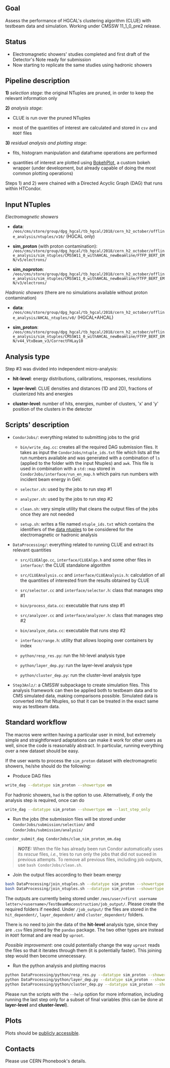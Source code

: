 Goal
-----------------

Assess the performance of HGCAL's clustering algorithm (CLUE) with testbeam data and simulation. Working under CMSSW 11_1_0_pre2 release.

Status
-----------------

- Electromagnetic showers' studies completed and first draft of the Detector's Note ready for submission
- Now starting to replicate the same studies using hadronic showers

Pipeline description
-----------------

**1)** *selection stage*: the original NTuples are pruned, in order to keep the relevant information only

**2)** *analysis stage*:

- CLUE is run over the pruned NTuples
	
- most of the quantities of interest are calculated and stored in ```csv``` and ```ROOT``` files

**3)** *residual analysis and plotting stage*:

- fits, histogram manipulation and dataframe operations are performed
	
- quantities of interest are plotted using [BokehPlot](https://bitbucket.org/bfontana/bokehplot), a custom bokeh wrapper (under development, but already capable of doing the most common plotting operations)


Steps 1) and 2) were chained with a Directed Acyclic Graph (DAG) that runs within HTCondor.

Input NTuples
------------------

*Electromagnetic showers*

- **data**: ```/eos/cms/store/group/dpg_hgcal/tb_hgcal/2018/cern_h2_october/offline_analysis/ntuples/v16/``` (HGCAL only)

- **sim_proton** (with proton contamination): ```/eos/cms/store/group/dpg_hgcal/tb_hgcal/2018/cern_h2_october/offline_analysis/sim_ntuples/CMSSW11_0_withAHCAL_newBeamline/FTFP_BERT_EMN/v5/electrons/```

- **sim_noproton**: ```/eos/cms/store/group/dpg_hgcal/tb_hgcal/2018/cern_h2_october/offline_analysis/sim_ntuples/CMSSW11_0_withAHCAL_newBeamline/FTFP_BERT_EMN/v3/electrons/```

*Hadronic showers* (there are no simulations available without proton contamination)

- **data**: ```/eos/cms/store/group/dpg_hgcal/tb_hgcal/2018/cern_h2_october/offline_analysis/AHCAL_ntuples/v8/``` (HGCAL+AHCAL)

- **sim_proton**: ```/eos/cms/store/group/dpg_hgcal/tb_hgcal/2018/cern_h2_october/offline_analysis/sim_ntuples/CMSSW11_0_withAHCAL_newBeamline/FTFP_BERT_EMN/v44_VtxBeam_v3/CorrectFHLay10```
	
Analysis type
------------------
Step #3 was divided into independent micro-analysis:

- **hit-level**: energy distributions, calibrations, responses, resolutions

- **layer-level**: CLUE densities and distances (1D and 2D), fractions of clusterized hits and energies 

- **cluster-level**: number of hits, energies, number of clusters, 'x' and 'y' position of the clusters in the detector

Scripts' description
------------------

- ```CondorJobs/```: everything related to submitting jobs to the grid

    - ```bin/write_dag.cc```: creates all the required DAG submission files. It takes as input the ```CondorJobs/ntuple_ids.txt``` file which lists all the run numbers available and was generated with a combination of ```ls``` (applied to the folder with the input Ntuples) and ```awk```. This file is used in combination with a ```std::map``` stored in ```CondorJobs/interface/run_en_map.h``` which pairs run numbers with incident beam energy in GeV.

    - ```selector.sh```: used by the jobs to run step #1

    - ```analyzer.sh```: used by the jobs to run step #2

    - ```clean.sh```: very simple utility that cleans the output files of the jobs once they are not needed

    - ```setup.sh```: writes a file named ```ntuple_ids.txt``` which contains the identifiers of the [data ntuples](#input-ntuples) to be considered for the electromagnetic or hadronic analysis 

- ```DataProcessing/```: everything related to running CLUE and extract its relevant quantities

    - ```src/CLUEAlgo.cc```, ```interface/CLUEAlgo.h``` and some other files in ```interface/```: the CLUE standalone algorithm

    - ```src/CLUEAnalysis.cc``` and ```interface/CLUEAnalysis.h```: calculation of all the quantities of interested from the results obtained by CLUE

    - ```src/selector.cc``` and ```interface/selector.h```: class that manages step #1

    - ```bin/process_data.cc```: executable that runs step #1

    - ```src/analyzer.cc``` and ```interface/analyzer.h```: class that manages step #2

    - ```bin/analyze_data.cc```: executable that runs step #2

    - ```interface/range.h```: utility that allows looping over containers by index

    - ```python/resp_res.py```: run the hit-level analysis type

    - ```python/layer_dep.py```: run the layer-level analysis type

    - ```python/cluster_dep.py```: run the cluster-level analysis type

- ```Step3Anlz/```: a CMSSW subpackage to create simulation files. This analysis framework can then be applied both to testbeam data and to CMS simulated data, making comparisons possible. Simulated data is converted into flat Ntuples, so that it can be treated in the exact same way as testbeam data.

Standard workflow
-----------------

The macros were written having a particular user in mind, but extremely simple and straightforward adaptations can make it work for other users as well, since the code is reasonably abstract. In particular, running everything over a new dataset should be easy.

If the user wants to process the ```sim_proton``` dataset with electromagnetic showers, he/she should do the following:

- Produce DAG files

```bash
write_dag --datatype sim_proton --showertype em
```

For hadronic showers, ```had``` is the option to use. Alternatively, if only the analysis step is required, once can do

```bash
write_dag --datatype sim_proton --showertype em --last_step_only
```

- Run the jobs (the submission files will be stored under ```CondorJobs/submission/selection/``` and ```CondorJobs/submission/analysis/```

```bash
condor_submit_dag CondorJobs/clue_sim_proton_em.dag
```

> **_NOTE:_** When the file has already been run Condor automatically uses its *rescue* files, *i.e.*, tries to run only the jobs that did not suceed in previous attempts. To remove all previous files, including job outputs, use ```bash CondorJobs/clean.sh```.


- Join the output files according to their beam energy

```bash
bash DataProcessing/join_ntuples.sh --datatype sim_proton --showertype em --analysistype layerdep
bash DataProcessing/join_ntuples.sh --datatype sim_proton --showertype em --analysistype clusterdep
```

The outputs are currently being stored under ```/eos/user/<first username letter>/<username>/TestBeamReconstruction/job_output/```. Please create the required folders if needed. Under ```/job_output/``` the files are stored in the ```hit_dependent/```, ```layer_dependent/``` and ```cluster_dependent/``` folders.

There is no need to join the data of the **hit-level** analysis type, since they are ```.csv``` files joined by the ```pandas``` package. The two other types are instead in ```ROOT``` format and are read by ```uproot```.

*Possible improvement*: one could potentially change the way ```uproot``` reads the files so that it iterates through them (it is potentially faster). This joining step would then become unnecessary.

- Run the python analysis and plotting macros

```bash
python DataProcessing/python/resp_res.py --datatype sim_proton --showertype em    #hit level
python DataProcessing/python/layer_dep.py --datatype sim_proton --showertype em --all   #layer level
python DataProcessing/python/cluster_dep.py --datatype sim_proton --showertype em --all #cluster level
```

Please run the scripts with the ```--help``` option for more information, including running the last step only for a subset of final variables (this can be done at **layer-level** and **cluster-level**).
    
Plots
-----------------
Plots should be [publicly accessible](https://bfontana.web.cern.ch/bfontana/TestBeamReconstruction/).

Contacts
----------------
Please use CERN Phonebook's details.